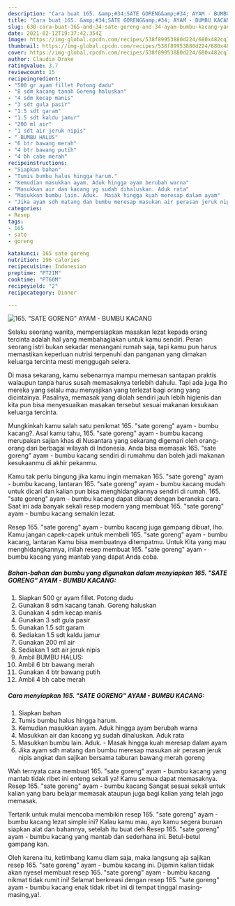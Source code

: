 ```yaml
---
description: "Cara buat 165. &amp;#34;SATE GORENG&amp;#34; AYAM - BUMBU KACANG yang enak Untuk Jualan"
title: "Cara buat 165. &amp;#34;SATE GORENG&amp;#34; AYAM - BUMBU KACANG yang enak Untuk Jualan"
slug: 630-cara-buat-165-and-34-sate-goreng-and-34-ayam-bumbu-kacang-yang-enak-untuk-jualan
date: 2021-02-12T19:37:42.354Z
image: https://img-global.cpcdn.com/recipes/538f89953880d224/680x482cq70/165-sate-goreng-ayam-bumbu-kacang-foto-resep-utama.jpg
thumbnail: https://img-global.cpcdn.com/recipes/538f89953880d224/680x482cq70/165-sate-goreng-ayam-bumbu-kacang-foto-resep-utama.jpg
cover: https://img-global.cpcdn.com/recipes/538f89953880d224/680x482cq70/165-sate-goreng-ayam-bumbu-kacang-foto-resep-utama.jpg
author: Claudia Drake
ratingvalue: 3.7
reviewcount: 15
recipeingredient:
- "500 gr ayam fillet Potong dadu"
- "8 sdm kacang tanah Goreng haluskan"
- "4 sdm kecap manis"
- "3 sdt gula pasir"
- "1.5 sdt garam"
- "1.5 sdt kaldu jamur"
- "200 ml air"
- "1 sdt air jeruk nipis"
- " BUMBU HALUS"
- "6 btr bawang merah"
- "4 btr bawang putih"
- "4 bh cabe merah"
recipeinstructions:
- "Siapkan bahan"
- "Tumis bumbu halus hingga harum."
- "Kemudian masukkan ayam. Aduk hingga ayam berubah warna"
- "Masukkan air dan kacang yg sudah dihaluskan. Aduk rata"
- "Masukkan bumbu lain. Aduk.  Masak hingga kuah meresap dalam ayam"
- "Jika ayam sdh matang dan bumbu meresap masukan air perasan jeruk nipis angkat dan sajikan bersama taburan bawang merah goreng"
categories:
- Resep
tags:
- 165
- sate
- goreng

katakunci: 165 sate goreng 
nutrition: 196 calories
recipecuisine: Indonesian
preptime: "PT21M"
cooktime: "PT60M"
recipeyield: "2"
recipecategory: Dinner

---
```



![165. &#34;SATE GORENG&#34; AYAM - BUMBU KACANG](https://img-global.cpcdn.com/recipes/538f89953880d224/680x482cq70/165-sate-goreng-ayam-bumbu-kacang-foto-resep-utama.jpg)

Selaku seorang wanita, mempersiapkan masakan lezat kepada orang tercinta adalah hal yang membahagiakan untuk kamu sendiri. Peran seorang istri bukan sekadar menangani rumah saja, tapi kamu pun harus memastikan keperluan nutrisi terpenuhi dan panganan yang dimakan keluarga tercinta mesti menggugah selera.

Di masa  sekarang, kamu sebenarnya mampu memesan santapan praktis walaupun tanpa harus susah memasaknya terlebih dahulu. Tapi ada juga lho mereka yang selalu mau menyajikan yang terlezat bagi orang yang dicintainya. Pasalnya, memasak yang diolah sendiri jauh lebih higienis dan kita pun bisa menyesuaikan masakan tersebut sesuai makanan kesukaan keluarga tercinta. 



Mungkinkah kamu salah satu penikmat 165. &#34;sate goreng&#34; ayam - bumbu kacang?. Asal kamu tahu, 165. &#34;sate goreng&#34; ayam - bumbu kacang merupakan sajian khas di Nusantara yang sekarang digemari oleh orang-orang dari berbagai wilayah di Indonesia. Anda bisa memasak 165. &#34;sate goreng&#34; ayam - bumbu kacang sendiri di rumahmu dan boleh jadi makanan kesukaanmu di akhir pekanmu.

Kamu tak perlu bingung jika kamu ingin memakan 165. &#34;sate goreng&#34; ayam - bumbu kacang, lantaran 165. &#34;sate goreng&#34; ayam - bumbu kacang mudah untuk dicari dan kalian pun bisa menghidangkannya sendiri di rumah. 165. &#34;sate goreng&#34; ayam - bumbu kacang dapat dibuat dengan beraneka cara. Saat ini ada banyak sekali resep modern yang membuat 165. &#34;sate goreng&#34; ayam - bumbu kacang semakin lezat.

Resep 165. &#34;sate goreng&#34; ayam - bumbu kacang juga gampang dibuat, lho. Kamu jangan capek-capek untuk membeli 165. &#34;sate goreng&#34; ayam - bumbu kacang, lantaran Kamu bisa membuatnya ditempatmu. Untuk Kita yang mau menghidangkannya, inilah resep membuat 165. &#34;sate goreng&#34; ayam - bumbu kacang yang mantab yang dapat Anda coba.

<!--inarticleads1-->

##### Bahan-bahan dan bumbu yang digunakan dalam menyiapkan 165. &#34;SATE GORENG&#34; AYAM - BUMBU KACANG:

1. Siapkan 500 gr ayam fillet. Potong dadu
1. Gunakan 8 sdm kacang tanah. Goreng haluskan
1. Gunakan 4 sdm kecap manis
1. Gunakan 3 sdt gula pasir
1. Gunakan 1.5 sdt garam
1. Sediakan 1.5 sdt kaldu jamur
1. Gunakan 200 ml air
1. Sediakan 1 sdt air jeruk nipis
1. Ambil  BUMBU HALUS:
1. Ambil 6 btr bawang merah
1. Gunakan 4 btr bawang putih
1. Ambil 4 bh cabe merah




<!--inarticleads2-->

##### Cara menyiapkan 165. &#34;SATE GORENG&#34; AYAM - BUMBU KACANG:

1. Siapkan bahan
1. Tumis bumbu halus hingga harum.
1. Kemudian masukkan ayam. Aduk hingga ayam berubah warna
1. Masukkan air dan kacang yg sudah dihaluskan. Aduk rata
1. Masukkan bumbu lain. Aduk.  - Masak hingga kuah meresap dalam ayam
1. Jika ayam sdh matang dan bumbu meresap masukan air perasan jeruk nipis angkat dan sajikan bersama taburan bawang merah goreng




Wah ternyata cara membuat 165. &#34;sate goreng&#34; ayam - bumbu kacang yang mantab tidak ribet ini enteng sekali ya! Kamu semua dapat memasaknya. Resep 165. &#34;sate goreng&#34; ayam - bumbu kacang Sangat sesuai sekali untuk kalian yang baru belajar memasak ataupun juga bagi kalian yang telah jago memasak.

Tertarik untuk mulai mencoba membikin resep 165. &#34;sate goreng&#34; ayam - bumbu kacang lezat simple ini? Kalau kamu mau, ayo kamu segera buruan siapkan alat dan bahannya, setelah itu buat deh Resep 165. &#34;sate goreng&#34; ayam - bumbu kacang yang mantab dan sederhana ini. Betul-betul gampang kan. 

Oleh karena itu, ketimbang kamu diam saja, maka langsung aja sajikan resep 165. &#34;sate goreng&#34; ayam - bumbu kacang ini. Dijamin kalian tiidak akan nyesel membuat resep 165. &#34;sate goreng&#34; ayam - bumbu kacang nikmat tidak rumit ini! Selamat berkreasi dengan resep 165. &#34;sate goreng&#34; ayam - bumbu kacang enak tidak ribet ini di tempat tinggal masing-masing,ya!.

